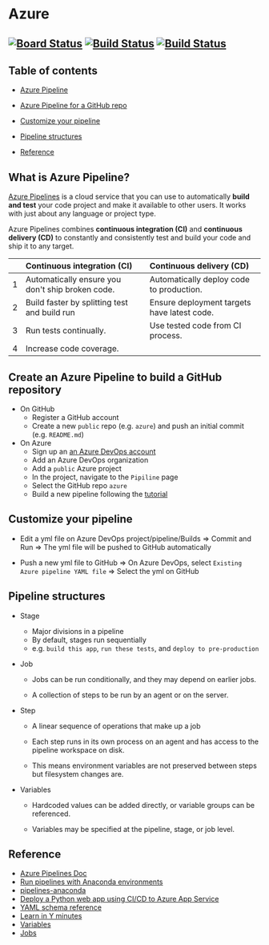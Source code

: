 
# Azure
[![Board Status](https://dev.azure.com/dj-azure/36a60840-a111-4d3e-9c86-8f2e7ca54333/8daccbf9-d4b9-4419-9bc8-5c14e6d7ed47/_apis/work/boardbadge/6115b2ba-9d24-4833-b573-e04d19352cd7)](https://dev.azure.com/dj-azure/36a60840-a111-4d3e-9c86-8f2e7ca54333/_boards/board/t/8daccbf9-d4b9-4419-9bc8-5c14e6d7ed47/Microsoft.RequirementCategory)
[![Build Status](https://dev.azure.com/dj-azure/dao1/_apis/build/status/dj-application.azure?branchName=master)](https://dev.azure.com/dj-azure/dao1/_build/latest?definitionId=1&branchName=master)   [![Build Status](https://dev.azure.com/dj-azure/dao1/_apis/build/status/dj-application.azure%20(3)?branchName=master)](https://dev.azure.com/dj-azure/dao1/_build/latest?definitionId=5&branchName=master)
---

## Table of contents

- [Azure Pipeline](#azure)

- [Azure Pipeline for a GitHub repo](#github)

- [Customize your pipeline](#customize)

- [Pipeline structures](#structure)

- [Reference](#ref)

## What is Azure Pipeline?

[Azure Pipelines](https://docs.microsoft.com/en-us/azure/devops/pipelines/get-started/what-is-azure-pipelines?view=azure-devops) is a cloud service that you can use to automatically **build and test** your code project and make it available to other users. It works with just about any language or project type.

Azure Pipelines combines **continuous integration (CI)** and **continuous delivery (CD)** to constantly and consistently test and build your code and ship it to any target.

|   |Continuous integration (CI)   |Continuous delivery (CD)   |
|---|:---|:---|
|1|Automatically ensure you don't ship broken code.   |Automatically deploy code to production.   |
|2|Build faster by splitting test and build run   |Ensure deployment targets have latest code.   |
|3|Run tests continually.   |Use tested code from CI process.     |
|4|Increase code coverage.   | |


## Create an Azure Pipeline to build a GitHub repository

- On GitHub
   * Register a GitHub account
   * Create a new `public` repo (e.g. `azure`) and push an initial commit (e.g. `README.md`)
- On Azure
   * Sign up an [an Azure DevOps account](https://azure.microsoft.com/en-us/services/devops/pipelines/)
   * Add an Azure DevOps organization
   * Add a `public` Azure project
   * In the project, navigate to the `Pipiline` page
   * Select the GitHub repo `azure`
   * Build a new pipeline following the [tutorial](https://docs.microsoft.com/en-us/azure/devops/pipelines/create-first-pipeline?view=azure-devops&tabs=tfs-2018-2)


## Customize your pipeline
  * Edit a yml file on Azure DevOps project/pipeline/Builds => Commit and Run => The yml file will be pushed to GitHub automatically  

  * Push a new yml file to GitHub => On Azure DevOps, select `Existing Azure pipeline YAML file` => Select the yml on GitHub


## Pipeline structures

- Stage
  * Major divisions in a pipeline   
  * By default, stages run sequentially
  * e.g. `build this app`, `run these tests`, and `deploy to pre-production`

- Job
   * Jobs can be run conditionally, and they may depend on earlier jobs.

   * A collection of steps to be run by an agent or on the server.


-  Step  
   * A linear sequence of operations that make up a job

   * Each step runs in its own process on an agent and has access to the pipeline workspace on disk.

   * This means environment variables are not preserved between steps but filesystem changes are.


-  Variables
   * Hardcoded values can be added directly, or variable groups can be referenced.   

   * Variables may be specified at the pipeline, stage, or job level.



## Reference
 * [Azure Pipelines Doc](https://docs.microsoft.com/en-us/azure/devops/pipelines/?view=azure-devops)
 * [Run pipelines with Anaconda environments](https://docs.microsoft.com/en-us/azure/devops/pipelines/languages/anaconda?view=azure-devops&tabs=macos)
 * [pipelines-anaconda](https://github.com/MicrosoftDocs/pipelines-anaconda)
 * [Deploy a Python web app using CI/CD to Azure App Service](https://docs.microsoft.com/en-us/azure/devops/pipelines/languages/python-webapp?view=azure-devops)
 * [YAML schema reference](https://docs.microsoft.com/en-us/azure/devops/pipelines/yaml-schema?view=azure-devops&tabs=schema)
 * [Learn in Y minutes](https://learnxinyminutes.com/docs/yaml/)
 * [Variables](https://docs.microsoft.com/en-us/azure/devops/pipelines/process/variables?view=azure-devops&tabs=yaml%2Cbatch)
 * [Jobs](https://docs.microsoft.com/en-us/azure/devops/pipelines/process/phases?view=azure-devops&tabs=yaml)
